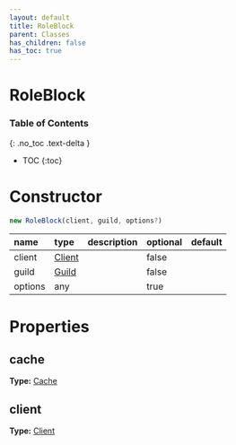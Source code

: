```yaml
---
layout: default
title: RoleBlock
parent: Classes
has_children: false
has_toc: true
---
```


# RoleBlock
### Table of Contents
{: .no_toc .text-delta }

- TOC
{:toc}
# Constructor
```js
new RoleBlock(client, guild, options?)
```
| name | type | description | optional | default |
|:-----|:-----|:------------|:---------|:--------|
| client | [Client](classes/Client) |  | false |  |
| guild | [Guild](classes/Guild) |  | false |  |
| options | any |  | true |  |

# Properties
## cache
**Type:** [Cache](classes/Cache)

## client
**Type:** [Client](classes/Client)

